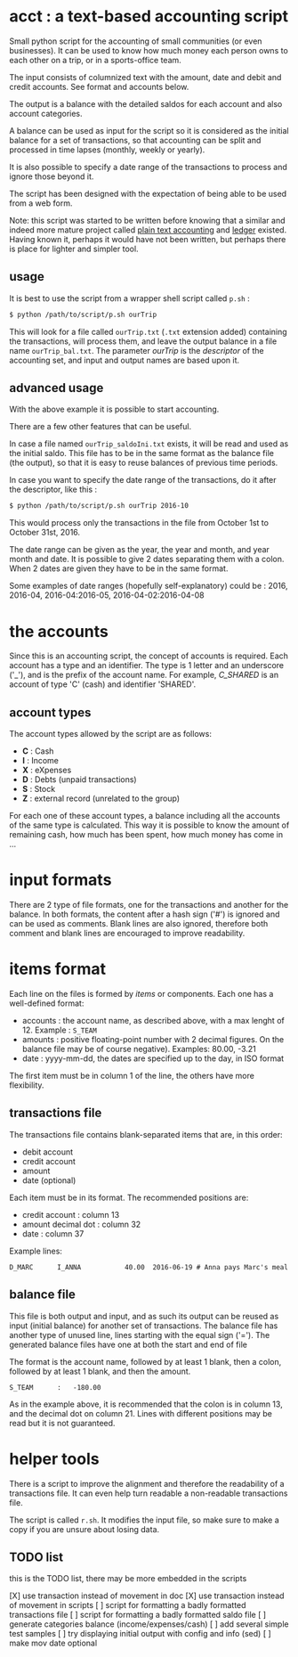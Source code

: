 # acct : a text-based accounting script

Small python script for the accounting of small communities (or
even businesses). It can be used to know how much money each person
owns to each other on a trip, or in a sports-office team.

The input consists of columnized text with the amount, date and 
debit and credit accounts. See format and accounts below.

The output is a balance with the detailed saldos for each account and
also account categories.

A balance can be used as input for the script so it is considered
as the initial balance for a set of transactions, so that accounting
can be split and processed in time lapses (monthly, weekly or yearly).

It is also possible to specify a date range of the transactions to
process and ignore those beyond it.

The script has been designed with the expectation of being able
to be used from a web form.

Note: this script was started to be written before knowing
that a similar and indeed more mature project called
[plain text accounting](http://plaintextaccounting.org/)
and [ledger](http://ledger-cli.org/) existed. Having
known it, perhaps it would have not been written, but
perhaps there is place for lighter and simpler tool.

## usage

It is best to use the script from a wrapper shell script called `p.sh` :

```bash
$ python /path/to/script/p.sh ourTrip
```

This will look for a file called `ourTrip.txt` (`.txt` extension
added) containing the transactions, will process them, and leave the
output balance in a file name `ourTrip_bal.txt`. The parameter
*ourTrip* is the _descriptor_ of the accounting set, and input
and output names are based upon it.


## advanced usage

With the above example it is possible to start accounting. 

There are a few other features that can be useful.

In case a file named `ourTrip_saldoIni.txt` exists, it will be
read and used as the initial saldo. This file has to be in
the same format as the balance file (the output), so that it
is easy to reuse balances of previous time periods.

In case you want to specify the date range of the transactions, do 
it after the descriptor, like this :

```bash
$ python /path/to/script/p.sh ourTrip 2016-10
```

This would process only the transactions in the file from October
1st to October 31st, 2016.

The date range can be given as the year, the year and month, and year
month and date. It is possible to give 2 dates separating them
with a colon. When 2 dates are given they have to be in the same format.

Some examples of date ranges (hopefully self-explanatory) could
be : 2016, 2016-04, 2016-04:2016-05, 2016-04-02:2016-04-08


# the accounts

Since this is an accounting script, the concept of accounts is
required. Each account has a type and an identifier. The type is
1 letter and an underscore ('\_'), and is the prefix of the
account name. For example, *C_SHARED* is an account of type 
'C' (cash) and identifier 'SHARED'.

## account types

The account types allowed by the script are as follows:

- **C** : Cash
- **I** : Income
- **X** : eXpenses
- **D** : Debts (unpaid transactions)
- **S** : Stock
- **Z** : external record (unrelated to the group)

For each one of these account types, a balance including all
the accounts of the same type is calculated. This way it is
possible to know the amount of remaining cash, how much has
been spent, how much money has come in ...


# input formats

There are 2 type of file formats, one for the transactions and
another for the balance. In both formats, the content after
a hash sign ('\#') is ignored and can be used as comments.
Blank lines are also ignored, therefore both comment and
blank lines are encouraged to improve readability.

# items format

Each line on the files is formed by *items* or
components. Each one has a well-defined format:

* accounts : the account name, as described above, with
a max lenght of 12. Example : `S_TEAM`
* amounts : positive floating-point number with 2 decimal
figures. On the balance file may be of course negative).
Examples: 80.00, -3.21
* date : yyyy-mm-dd, the dates are specified up to the
day, in ISO format

The first item must be in column 1 of the line, the others
have more flexibility.


## transactions file

The transactions file contains blank-separated items
that are, in this order:

* debit account
* credit account
* amount
* date (optional)

Each item must be in its format. The recommended positions
are:

* credit account : column 13
* amount decimal dot : column 32
* date : column 37

Example lines:

```
D_MARC      I_ANNA           40.00  2016-06-19 # Anna pays Marc's meal
```



## balance file

This file is both output and input, and as such its output can
be reused as input (initial balance) for another set of
transactions. The balance file has another type of unused line,
lines starting with the equal sign ('\='). The generated
balance files have one at both the start and end of file

The format is the account name, followed by at least 1 blank,
then a colon, followed by at least 1 blank, and then the amount.

```
S_TEAM      :   -180.00
```

As in the example above, it is recommended that the colon
is in column 13, and the decimal dot on column 21. Lines
with different positions may be read but it is not
guaranteed.


# helper tools

There is a script to improve the alignment and therefore
the readability of a transactions file. It can even help turn 
readable a non-readable transactions file.

The script is called `r.sh`. It modifies the input file, so
make sure to make a copy if you are unsure about losing data.



## TODO list

this is the TODO list, there may be more embedded in the scripts

[X] use transaction instead of movement in doc
[X] use transaction instead of movement in scripts
[ ] script for formatting a badly formatted transactions file
[ ] script for formatting a badly formatted saldo file
[ ] generate categories balance (income/expenses/cash)
[ ] add several simple test samples
[ ] try displaying initial output with config and info (sed)
[ ] make mov date optional

